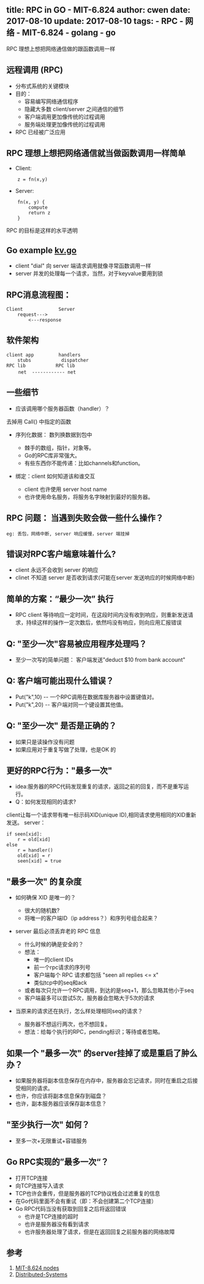 title: RPC in GO - MIT-6.824
author: cwen
date:  2017-08-10
update:  2017-08-10
tags:
    - RPC
    - 网络
    - MIT-6.824
    - golang
    - go
---

RPC 理想上想把网络通信做的跟函数调用一样 <!--more-->

## 远程调用 (RPC)

* 分布式系统的关键模块
* 目的：
    * 容易编写网络通信程序
    * 隐藏大多数 client/server 之间通信的细节
    * 客户端调用更加像传统的过程调用
    * 服务端处理更加像传统的过程调用
* RPC 已经被广泛应用

## RPC 理想上想把网络通信就当做函数调用一样简单

* Client:

```
    z = fn(x,y)
```

* Server:

```
    fn(x, y) {
        compute
        return z
    }
```

RPC 的目标是这样的水平透明

## Go example [kv.go](https://pdos.csail.mit.edu/6.824)

* client "dial" 向 server 端请求调用就像寻常函数调用一样
* server 并发的处理每一个请求，当然，对于keyvalue要用到锁

## RPC消息流程图：

```
Client             Server
	request--->
   		<---response
```

## 软件架构

```
client app         handlers
	stubs           dispatcher
RPC lib           RPC lib
 　　net  ------------ net
```

## 一些细节

* 应该调用哪个服务器函数（handler）？

去掉用 Call() 中指定的函数

* 序列化数据： 数列换数据到包中
    * 棘手的数组，指针，对象等。
    * Go的RPC库非常强大。
    * 有些东西你不能传递：比如channels和function。

* 绑定：client 如何知道该和谁交互
    * client 也许使用 server host name
    * 也许使用命名服务，将服务名字映射到最好的服务器。

## RPC 问题： 当遇到失败会做一些什么操作？
    eg: 丢包，网络中断, server 响应缓慢，server 端挂掉

## 错误对RPC客户端意味着什么?

* client 永远不会收到 server 的响应
* clinet 不知道 server 是否收到请求(可能在server 发送响应的时候网络中断)

## 简单的方案：“最少一次” 执行

* RPC client 等待响应一定时间，在这段时间内没有收到响应，则重新发送请求，持续这样的操作一定次数后，依然吗没有响应，则向应用汇报错误

## Q: "至少一次"容易被应用程序处理吗？

* 至少一次写的简单问题： 客户端发送"deduct $10 from bank account"

## Q: 客户端可能出现什么错误？

* Put("k",10) -- 一个RPC调用在数据库服务器中设置键值对。
* Put("k",20) -- 客户端对同一个键设置其他值。

## Q: "至少一次" 是否是正确的？

* 如果只是读操作没有问题
* 如果应用对于重复写做了处理，也是OK 的

## 更好的RPC行为："最多一次"

* idea:服务器的RPC代码发现重复的请求，返回之前的回复，而不是重写运行。
* Q：如何发现相同的请求?

client让每一个请求带有唯一标示码XID(unique ID),相同请求使用相同的XID重新发送。
server：

```
if seen[xid]:
    r = old[xid]
else
    r = handler()
    old[xid] = r
    seen[xid] = true
```

## "最多一次" 的复杂度

* 如何确保 XID 是唯一的？
    * 很大的随机数?
    * 将唯一的客户端ID（ip address？）和序列号组合起来？

* server 最后必须丢弃老的 RPC 信息
    * 什么时候的确是安全的？
    * 想法：
        * 唯一的client  IDs
        * 前一个rpc请求的序列号
        * 客户端每个 RPC 请求都包括 "seen all replies <= x"
        * 类似tcp中的seq和ack
    * 或者每次只允许一个RPC调用，到达的是seq+1，那么忽略其他小于seq
    * 客户端最多可以尝试5次，服务器会忽略大于5次的请求
* 当原来的请求还在执行，怎么样处理相同seq的请求？
    * 服务器不想运行两次，也不想回复。
    * 想法：给每个执行的RPC，pending标识；等待或者忽略。

## 如果一个 "最多一次" 的server挂掉了或是重启了肿么办？

* 如果服务器将副本信息保存在内存中，服务器会忘记请求，同时在重启之后接受相同的请求。
* 也许，你应该将副本信息保存到磁盘？
* 也许，副本服务器应该保存副本信息？

## "至少执行一次" 如何？
* 至多一次+无限重试+容错服务

## Go RPC实现的”最多一次“？

* 打开TCP连接
* 向TCP连接写入请求
* TCP也许会重传，但是服务器的TCP协议栈会过滤重复的信息
* 在Go代码里面不会有重试（即：不会创建第二个TCP连接）
* Go RPC代码当没有获取到回复之后将返回错误
    * 也许是TCP连接的超时
    * 也许是服务器没有看到请求
    * 也许服务器处理了请求，但是在返回回复之前服务器的网络故障

## 参考

1. [MIT-8.624 nodes](https://pdos.csail.mit.edu/6.824/notes/l-rpc.txt)
2. [Distributed-Systems](https://github.com/feixiao/Distributed-Systems)

